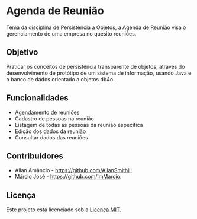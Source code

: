 # Agenda de Reunião
Tema da disciplina de Persistência a Objetos, a Agenda de Reunião visa o gerenciamento de uma empresa no quesito reuniões.

## Objetivo
Praticar os conceitos de persistência transparente de objetos, através do
desenvolvimento de protótipo de um sistema de informação, usando Java e o banco de
dados orientado a objetos db4o.

## Funcionalidades
- Agendamento de reuniões
- Cadastro de pessoas na reunião
- Listagem de todas as pessoas da reunião específica
- Edição dos dados da reunião  
- Consultar dados das reuniões

## Contribuidores
- Allan Amâncio - https://github.com/AllanSmithll;
- Márcio José - https://github.com/ImMarcio.

## Licença
Este projeto está licenciado sob a [Licença MIT](https://opensource.org/license/mit/).
